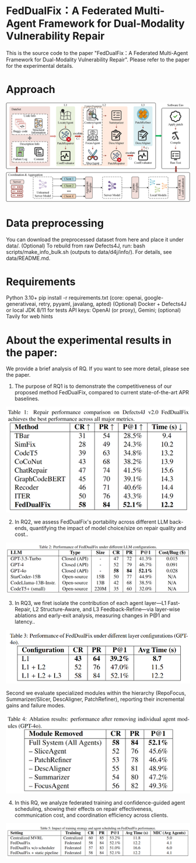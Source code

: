 # FedDualFix：A Federated Multi-Agent Framework for Dual-Modality Vulnerability Repair

This is the source code to the paper "FedDualFix：A Federated Multi-Agent Framework for Dual-Modality Vulnerability Repair". Please refer to the paper for the experimental details.

# Approach
![image](https://github.com/Liuqy1213/FedDualFix/blob/main/figs/framework.png)

# Data preprocessing
You can download the preprocessed dataset from here and place it under data/.
(Optional) To rebuild from raw Defects4J, run: bash scripts/make_info_bulk.sh (outputs to data/d4j/info/).
For details, see data/README.md.

# Requirements
Python 3.10+
pip install -r requirements.txt (core: openai, google-generativeai, retry, pyyaml, javalang, apted)
(Optional) Docker + Defects4J or local JDK 8/11 for tests
API keys: OpenAI (or proxy), Gemini; (optional) Tavily for web hints

# About the experimental results in the paper:
We provide a brief analysis of RQ.
If you want to see more detail, please see the paper.

1. The purpose of RQ1 is to demonstrate the competitiveness of our proposed method FedDualFix, compared to current state-of-the-art APR baselines.

![RQ1](./figs/RQ1.png)

2. In RQ2, we assess FedDualFix's portability across different LLM back-ends, quantifying the impact of model choice/size on repair quality and cost..

![RQ2](./figs/RQ2.png)

3. In RQ3, we firet isolate the contribution of each agent layer—L1 Fast-Repair, L2 Structure-Aware, and L3 Feedback-Refine—via layer-wise ablations and early-exit analysis, measuring changes in P@1 and latency..

![RQ3_a](./figs/RQ3_a.png)

Second we evaluate specialized modules within the hierarchy (RepoFocus, Summarizer/Slicer, DescAligner, PatchRefiner), reporting their incremental gains and failure modes.

![RQ4_b](./figs/RQ3_b.png)

4. In this RQ, we analyze federated training and confidence-guided agent scheduling, showing their effects on repair effectiveness, communication cost, and coordination efficiency across clients.

![RQ4](./figs/RQ4.png)
